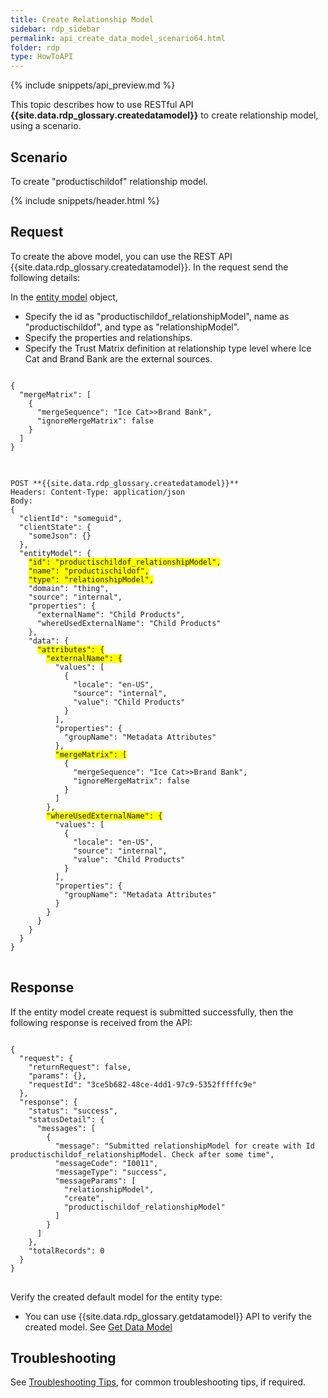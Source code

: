 ```yaml
---
title: Create Relationship Model
sidebar: rdp_sidebar
permalink: api_create_data_model_scenario64.html
folder: rdp
type: HowToAPI
---
```


{% include snippets/api_preview.md %}

This topic describes how to use RESTful API **{{site.data.rdp_glossary.createdatamodel}}** to create relationship model, using a scenario.

## Scenario

To create "productischildof" relationship model.

{% include snippets/header.html %}

## Request

To create the above model, you can use the REST API {{site.data.rdp_glossary.createdatamodel}}. In the request send the following details:

In the [entity model](api_relationship_data_model.html) object, 
* Specify the id as "productischildof_relationshipModel", name as "productischildof", and type as "relationshipModel".
* Specify the properties and relationships.
* Specify the Trust Matrix definition at relationship type level where Ice Cat and Brand Bank are the external sources.

<pre>
<code>
{
  "mergeMatrix": [
    {
      "mergeSequence": "Ice Cat>>Brand Bank",
      "ignoreMergeMatrix": false
    }
  ]
}
</code>
</pre>

<pre>
<code>
POST **{{site.data.rdp_glossary.createdatamodel}}**
Headers: Content-Type: application/json
Body:
{
  "clientId": "someguid",
  "clientState": {
    "someJson": {}
  },
  "entityModel": {
    <span style="background-color: #FFFF00">"id": "productischildof_relationshipModel",</span>
    <span style="background-color: #FFFF00">"name": "productischildof",</span>
    <span style="background-color: #FFFF00">"type": "relationshipModel",</span>
    "domain": "thing",
    "source": "internal",
    "properties": {
      "externalName": "Child Products",
      "whereUsedExternalName": "Child Products"
    },
    "data": {
      <span style="background-color: #FFFF00">"attributes": {</span>
        <span style="background-color: #FFFF00">"externalName": {</span>
          "values": [
            {
              "locale": "en-US",
              "source": "internal",
              "value": "Child Products"
            }
          ],
          "properties": {
            "groupName": "Metadata Attributes"
          },
          <span style="background-color: #FFFF00">"mergeMatrix": [</span>
            {
              "mergeSequence": "Ice Cat>>Brand Bank",
              "ignoreMergeMatrix": false
            }
          ]
        },
        <span style="background-color: #FFFF00">"whereUsedExternalName": {</span>
          "values": [
            {
              "locale": "en-US",
              "source": "internal",
              "value": "Child Products"
            }
          ],
          "properties": {
            "groupName": "Metadata Attributes"
          }
        }
      }
    }
  }
}
</code>
</pre> 

## Response

If the entity model create request is submitted successfully, then the following response is received from the API:

<pre>
<code>
{
  "request": {
    "returnRequest": false,
    "params": {},
    "requestId": "3ce5b682-48ce-4dd1-97c9-5352fffffc9e"
  },
  "response": {
    "status": "success",
    "statusDetail": {
      "messages": [
        {
          "message": "Submitted relationshipModel for create with Id productischildof_relationshipModel. Check after some time",
          "messageCode": "I0011",
          "messageType": "success",
          "messageParams": [
            "relationshipModel",
            "create",
            "productischildof_relationshipModel"
          ]
        }
      ]
    },
    "totalRecords": 0
  }
}
</code>
</pre> 

Verify the created default model for the entity type:
* You can use {{site.data.rdp_glossary.getdatamodel}} API to verify the created model. See [Get Data Model](api_get_data_model.html)

## Troubleshooting

See [Troubleshooting Tips](api_troubleshooting_tips.html), for common troubleshooting tips, if required.